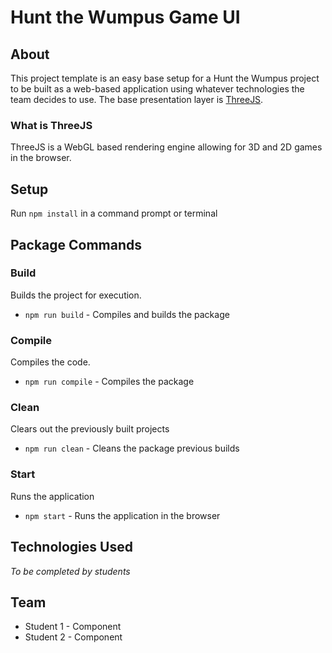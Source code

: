 # Hunt the Wumpus Game UI

## About

This project template is an easy base setup for a Hunt the Wumpus project to be built as a web-based application
using whatever technologies the team decides to use. The base presentation layer is [ThreeJS](https://threejs.org).

### What is ThreeJS
ThreeJS is a WebGL based rendering engine allowing for 3D and 2D games in the browser.

## Setup
Run `npm install` in a command prompt or terminal

## Package Commands
### Build
Builds the project for execution.

* `npm run build` - Compiles and builds the package

### Compile
Compiles the code.

* `npm run compile` - Compiles the package

### Clean
Clears out the previously built projects

* `npm run clean` - Cleans the package previous builds

### Start
Runs the application

* `npm start` - Runs the application in the browser

## Technologies Used
 *To be completed by students*
 
## Team
- Student 1 - Component
- Student 2 - Component